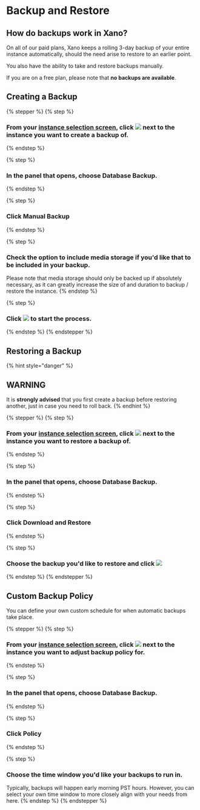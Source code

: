 # Backup and Restore

## How do backups work in Xano?

On all of our paid plans, Xano keeps a rolling 3-day backup of your entire instance automatically, should the need arise to restore to an earlier point.

You also have the ability to take and restore backups manually.

If you are on a free plan, please note that **no backups are available**.

## Creating a Backup

{% stepper %}
{% step %}
### From your [instance selection screen](https://app.xano.com/instance?mode=master), click ![](<../../.gitbook/assets/CleanShot 2025-02-06 at 06.10.48.png>) next to the instance you want to create a backup of.&#x20;


{% endstep %}

{% step %}
### In the panel that opens, choose Database Backup.


{% endstep %}

{% step %}
### Click Manual Backup


{% endstep %}

{% step %}
### Check the option to include media storage if you'd like that to be included in your backup.

Please note that media storage should only be backed up if absolutely necessary, as it can greatly increase the size of and duration to backup / restore the instance.
{% endstep %}

{% step %}
### Click ![](<../../.gitbook/assets/CleanShot 2025-02-06 at 06.15.33.png>) to start the process.


{% endstep %}
{% endstepper %}

## Restoring a Backup

{% hint style="danger" %}
## WARNING

It is **strongly advised** that you first create a backup before restoring another, just in case you need to roll back.
{% endhint %}

{% stepper %}
{% step %}
### From your [instance selection screen](https://app.xano.com/instance?mode=master), click ![](<../../.gitbook/assets/CleanShot 2025-02-06 at 06.10.48.png>) next to the instance you want to restore a backup of.&#x20;


{% endstep %}

{% step %}
### In the panel that opens, choose Database Backup.


{% endstep %}

{% step %}
### Click Download and Restore


{% endstep %}

{% step %}
### Choose the backup you'd like to restore and click ![](<../../.gitbook/assets/CleanShot 2025-02-06 at 06.13.01.png>)


{% endstep %}
{% endstepper %}

## Custom Backup Policy

You can define your own custom schedule for when automatic backups take place.

{% stepper %}
{% step %}
### From your [instance selection screen](https://app.xano.com/instance?mode=master), click ![](<../../.gitbook/assets/CleanShot 2025-02-06 at 06.10.48.png>) next to the instance you want to adjust backup policy for.


{% endstep %}

{% step %}
### In the panel that opens, choose Database Backup.


{% endstep %}

{% step %}
### Click Policy


{% endstep %}

{% step %}
### Choose the time window you'd like your backups to run in.

Typically, backups will happen early morning PST hours. However, you can select your own time window to more closely align with your needs from here.
{% endstep %}
{% endstepper %}
